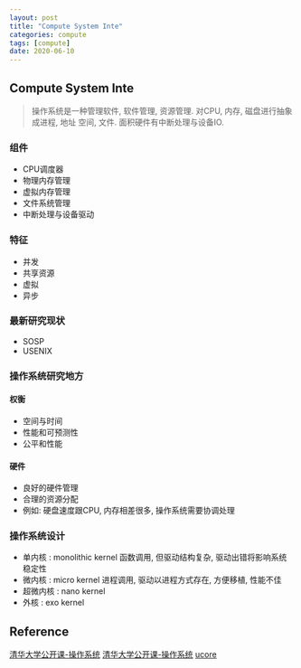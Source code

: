 ```yaml
---
layout: post
title: "Compute System Inte"
categories: compute
tags: [compute]
date: 2020-06-10
---
```


## Compute System Inte

> 操作系统是一种管理软件, 软件管理, 资源管理. 对CPU, 内存, 磁盘进行抽象成进程, 地址
> 空间, 文件. 面积硬件有中断处理与设备IO.

### 组件

* CPU调度器
* 物理内存管理
* 虚拟内存管理
* 文件系统管理
* 中断处理与设备驱动

### 特征

* 并发
* 共享资源
* 虚拟
* 异步

### 最新研究现状

* SOSP
* USENIX

### 操作系统研究地方

#### 权衡

* 空间与时间
* 性能和可预测性
* 公平和性能

#### 硬件

* 良好的硬件管理
* 合理的资源分配
* 例如: 硬盘速度跟CPU, 内存相差很多, 操作系统需要协调处理

### 操作系统设计

* 单内核 : monolithic kernel 函数调用, 但驱动结构复杂, 驱动出错将影响系统稳定性
* 微内核 : micro kernel 进程调用, 驱动以进程方式存在, 方便移植, 性能不佳
* 超微内核 : nano kernel 
* 外核 : exo kernel

## Reference

[清华大学公开课-操作系统](https://www.bilibili.com/video/BV1uW411f72n?p=1)
[清华大学公开课-操作系统](http://open.163.com/newview/movie/free?pid=ME1NSA351&mid=ME1NUD4K4)
[ucore](https://github.com/kiukotsu/ucore)
